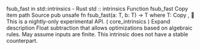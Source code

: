 fsub_fast in std::intrinsics - Rust
std
::
intrinsics
Function
fsub_fast
Copy item path
Source
pub unsafe fn fsub_fast<T>(a: T, b: T) -> T
where
    T:
Copy
,
🔬
This is a nightly-only experimental API. (
core_intrinsics
)
Expand description
Float subtraction that allows optimizations based on algebraic rules.
May assume inputs are finite.
This intrinsic does not have a stable counterpart.